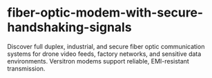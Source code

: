 # fiber-optic-modem-with-secure-handshaking-signals
Discover full duplex, industrial, and secure fiber optic communication systems for drone video feeds, factory networks, and sensitive data environments. Versitron modems support reliable, EMI-resistant transmission.
